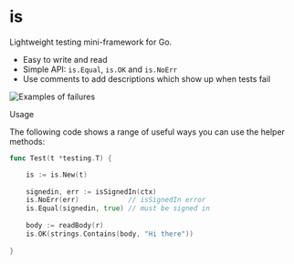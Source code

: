 # is
Lightweight testing mini-framework for Go.

* Easy to write and read
* Simple API: `is.Equal`, `is.OK` and `is.NoErr`
* Use comments to add descriptions which show up when tests fail

![Examples of failures](https://github.com/matryer/is/raw/master/misc/delicious-failures.png)

Usage

The following code shows a range of useful ways you can use
the helper methods:

```go
func Test(t *testing.T) {

	is := is.New(t)
	
	signedin, err := isSignedIn(ctx)
	is.NoErr(err)            // isSignedIn error
	is.Equal(signedin, true) // must be signed in
	
	body := readBody(r)
	is.OK(strings.Contains(body, "Hi there"))
	
}
```
